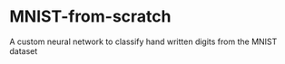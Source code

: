 # MNIST-from-scratch
A custom neural network to classify hand written digits from the MNIST dataset
